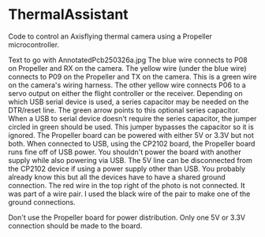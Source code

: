 # ThermalAssistant
Code to control an Axisflying thermal camera using a Propeller microcontroller.

Text to go with AnnotatedPcb250326a.jpg
The blue wire connects to P08 on Propeller and RX on the camera.
The yellow wire (under the blue wire) connects to P09 on the Propeller and TX on the camera. This is a green wire on the camera's wiring harness.
The other yellow wire connects P06 to a servo output on either the flight controller or the receiver.
Depending on which USB serial device is used, a series capacitor may be needed on the DTR/reset line. The green arrow points to this optional series capacitor. When a USB to serial device doesn't require the series capacitor, the jumper circled in green should be used. This jumper bypasses the capacitor so it is ignored.
The Propeller board can be powered with either 5V or 3.3V but not both. When connected to USB, using the CP2102 board, the Propeller board runs fine off of USB power. You shouldn't power the board with another supply while also powering via USB. The 5V line can be disconnected from the CP2102 device if using a power supply other than USB.
You probably already know this but all the devices have to have a shared ground connection.
The red wire in the top right of the photo is not connected. It was part of a wire pair. I used the black wire of the pair to make one of the ground connections.

Don't use the Propeller board for power distribution. Only one 5V or 3.3V connection should be made to the board.
